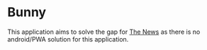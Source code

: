 # Bunny
This application aims to solve the gap for [The News](https://thenews.im/) as there is no android/PWA solution for this application.